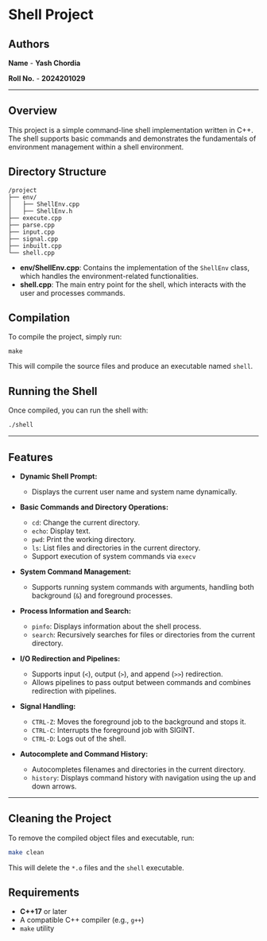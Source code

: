 # Shell Project

## Authors

**Name**        - **Yash Chordia**

**Roll No.**    - **2024201029**

---

## Overview

This project is a simple command-line shell implementation written in C++. The shell supports basic commands and demonstrates the fundamentals of environment management within a shell environment.

## Directory Structure

```
/project
├── env/
│   ├── ShellEnv.cpp
│   ├── ShellEnv.h
├── execute.cpp
├── parse.cpp
├── input.cpp
├── signal.cpp
├── inbuilt.cpp
└── shell.cpp
```

- **env/ShellEnv.cpp**: Contains the implementation of the `ShellEnv` class, which handles the environment-related functionalities.
- **shell.cpp**: The main entry point for the shell, which interacts with the user and processes commands.

## Compilation

To compile the project, simply run:

```
make
```

This will compile the source files and produce an executable named `shell`.

## Running the Shell

Once compiled, you can run the shell with:

```bash
./shell
```

---

## Features

- **Dynamic Shell Prompt:**
  - Displays the current user name and system name dynamically.

- **Basic Commands and Directory Operations:**
  - `cd`: Change the current directory.
  - `echo`: Display text.
  - `pwd`: Print the working directory.
  - `ls`: List files and directories in the current directory.
  -  Support execution of system commands via `execv`

- **System Command Management:**
  - Supports running system commands with arguments, handling both background (`&`) and foreground processes.

- **Process Information and Search:**
  - `pinfo`: Displays information about the shell process.
  - `search`: Recursively searches for files or directories from the current directory.

- **I/O Redirection and Pipelines:**
  - Supports input (`<`), output (`>`), and append (`>>`) redirection.
  - Allows pipelines to pass output between commands and combines redirection with pipelines.

- **Signal Handling:**
  - `CTRL-Z`: Moves the foreground job to the background and stops it.
  - `CTRL-C`: Interrupts the foreground job with SIGINT.
  - `CTRL-D`: Logs out of the shell.

- **Autocomplete and Command History:**
  - Autocompletes filenames and directories in the current directory.
  - `history`: Displays command history with navigation using the up and down arrows.

---

## Cleaning the Project

To remove the compiled object files and executable, run:

```bash
make clean
```

This will delete the `*.o` files and the `shell` executable.

## Requirements

- **C++17** or later
- A compatible C++ compiler (e.g., `g++`)
- `make` utility
